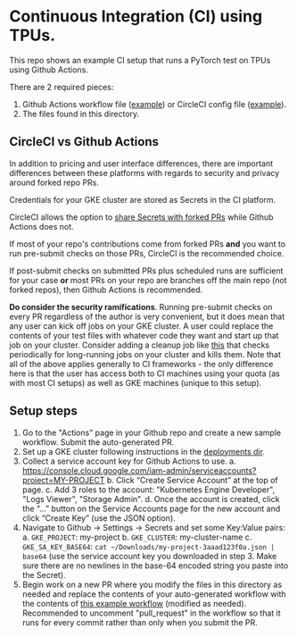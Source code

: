 # Continuous Integration (CI) using TPUs.

This repo shows an example CI setup that runs a PyTorch test on TPUs using Github Actions.

There are 2 required pieces:
1. Github Actions workflow file ([example](../.github/workflows/ci_pytorch.yml)) or CircleCI config file ([example](https://github.com/PyTorchLightning/pytorch-lightning/blob/master/.circleci/config.yml)).
2. The files found in this directory.

## CircleCI vs Github Actions

In addition to pricing and user interface differences, there are important
differences between these platforms with regards to security and privacy around
forked repo PRs.

Credentials for your GKE cluster are stored as Secrets in the CI platform.

CircleCI allows the option to [share Secrets with forked
PRs](https://circleci.com/docs/2.0/oss/#pass-secrets-to-builds-from-forked-pull-requests)
while Github Actions does not.

If most of your repo's contributions come from forked PRs **and** you want to
run pre-submit checks on those PRs, CircleCI is the recommended choice.

If post-submit checks on submitted PRs plus scheduled runs are sufficient for
your case **or** most PRs on your repo are branches off the main repo (not
forked repos), then Github Actions is recommended.

**Do consider the security ramifications**. Running pre-submit checks on every
PR regardless of the author is very convenient, but it does mean that any user
can kick off jobs on your GKE cluster. A user could replace the contents of
your test files with whatever code they want and start up that job on your
cluster. Consider adding a cleanup job like
[this](https://github.com/PyTorchLightning/pytorch-lightning/blob/master/.circleci/config.yml#L86-L97)
that checks periodically for long-running jobs on your cluster and kills them.
Note that all of the above applies generally to CI frameworks - the only
difference here is that the user has access both to CI machines using your quota
(as with most CI setups) as well as GKE machines (unique to this setup).


## Setup steps

1. Go to the "Actions" page in your Github repo and create a new sample workflow. Submit the auto-generated PR.
2. Set up a GKE cluster following instructions in the [deployments dir](../deployments).
3. Collect a service account key for Github Actions to use.
  a. https://console.cloud.google.com/iam-admin/serviceaccounts?project=MY-PROJECT
  b. Click “Create Service Account” at the top of page.
  c. Add 3 roles to the account: "Kubernetes Engine Developer", "Logs Viewer", "Storage Admin".
  d. Once the account is created, click the “...” button on the Service Accounts page for the new account and click “Create Key” (use the JSON option).
4. Navigate to Github -> Settings -> Secrets and set some Key:Value pairs:
  a. `GKE_PROJECT`: my-project
  b. `GKE_CLUSTER`: my-cluster-name
  c. `GKE_SA_KEY_BASE64`: `cat ~/Downloads/my-project-3aaad123f0a.json | base64` (use the service account key you downloaded in step 3. Make sure there are no newlines in the base-64 encoded string you paste into the Secret).
5. Begin work on a new PR where you modify the files in this directory as needed and replace the contents of your auto-generated workflow with the contents of [this example workflow](../.github/workflows/ci_pytorch.yml) (modified as needed). Recommended to uncomment "pull_request" in the workflow so that it runs for every commit rather than only when you submit the PR.
